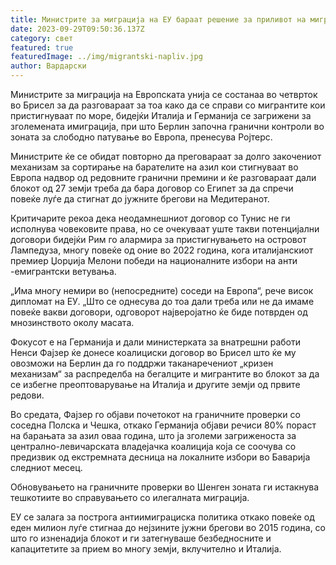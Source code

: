 ```yaml
---
title: Министрите за миграција на ЕУ бараат решение за приливот на мигранти
date: 2023-09-29T09:50:36.137Z
category: свет
featured: true
featuredImage: ../img/migrantski-napliv.jpg
author: Вардарски
---
```

Министрите за миграција на Европската унија се состанаа во четврток во Брисел за да разговараат за тоа како да се справи со мигрантите кои пристигнуваат по море, бидејќи Италија и Германија се загрижени за зголемената имиграција, при што Берлин започна гранични контроли во зоната за слободно патување во Европа, пренесува Ројтерс.

Министрите ќе се обидат повторно да преговараат за долго закочениот механизам за сортирање на барателите на азил кои стигнуваат во Европа надвор од редовните гранични премини и ќе разговараат дали блокот од 27 земји треба да бара договор со Египет за да спречи повеќе луѓе да стигнат до јужните брегови на Медитеранот.

Критичарите рекоа дека неодамнешниот договор со Тунис не ги исполнува човековите права, но се очекуваат уште такви потенцијални договори бидејќи Рим го алармира за пристигнувањето на островот Лампедуза, многу повеќе од оние во 2022 година, кога италијанскиот премиер Џорџија Мелони победи на националните избори на анти -емигрантски ветувања.

„Има многу немири во (непосредните) соседи на Европа“, рече висок дипломат на ЕУ. „Што се однесува до тоа дали треба или не да имаме повеќе вакви договори, одговорот најверојатно ќе биде потврден од мнозинството околу масата.

Фокусот е на Германија и дали министерката за внатрешни работи Ненси Фајзер ќе донесе коалициски договор во Брисел што ќе му овозможи на Берлин да го поддржи таканаречениот „кризен механизам“ за распределба на бегалците и мигрантите во блокот за да се избегне преоптоварување на Италија и другите земји од првите редови.

Во средата, Фајзер го објави почетокот на граничните проверки со соседна Полска и Чешка, откако Германија објави речиси 80% пораст на барањата за азил оваа година, што ја зголеми загриженоста за централно-левичарската владејачка коалиција која се соочува со предизвик од екстремната десница на локалните избори во Баварија следниот месец.

Обновувањето на граничните проверки во Шенген зоната ги истакнува тешкотиите во справувањето со илегалната миграција.

ЕУ се залага за построга антиимиграциска политика откако повеќе од еден милион луѓе стигнаа до нејзините јужни брегови во 2015 година, со што го изненадија блокот и ги затегнуваше безбедносните и капацитетите за прием во многу земји, вклучително и Италија.